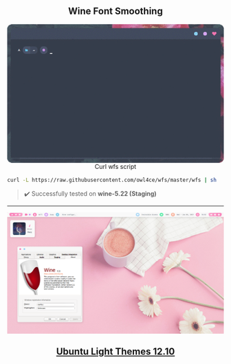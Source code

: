 <h2 align="center">Wine Font Smoothing</h2>

<a href="#wine-font-smoothing"><img src="./screenshots/run.gif" align="left" width="516px"/></a>

<p align="center">Curl wfs script</p>

```bash
curl -L https://raw.githubusercontent.com/owl4ce/wfs/master/wfs | sh
```

> :heavy_check_mark: Successfully tested on **wine-5.22 (Staging)**

---

<img src="./screenshots/screenshot.png" align="center"/>

## <a href="https://www.deviantart.com/aerilius/art/Ubuntu-Light-Themes-12-10-327631977"><p align="center">Ubuntu Light Themes 12.10</p><a>
